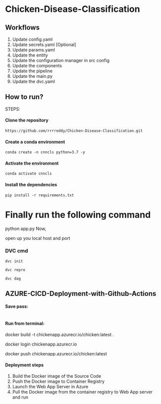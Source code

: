 # Chicken-Disease-Classification

## Workflows
1. Update config.yaml
2. Update secrets.yaml [Optional]
3. Update params.yaml
4. Update the entity
5. Update the configuration manager in src config
6. Update the components
7. Update the pipeline
8. Update the main.py
9. Update the dvc.yaml

## How to run?

STEPS:

#### Clone the repository

```
https://github.com/rrrreddy/Chicken-Disease-Classification.git
```
#### Create a conda environment

```
conda create -n cnncls python=3.7 -y
```
#### Activate the environment

```
conda activate cnncls
```
#### Install the dependencies

```
pip install -r requirements.txt
```

# Finally run the following command
python app.py
Now,

open up you local host and port

### DVC cmd

```
dvc init
```

```
dvc repro
```

```
dvc dag
```


## AZURE-CICD-Deployment-with-Github-Actions

#### Save pass:
```

```

#### Run from terminal:
docker build -t chickenapp.azurecr.io/chicken:latest .

docker login chickenapp.azurecr.io

docker push chickenapp.azurecr.io/chicken:latest

#### Deployment steps

1. Build the Docker image of the Source Code
2. Push the Docker image to Container Registry
3. Launch the Web App Server in Azure
4. Pull the Docker image from the container registry to Web App server and run



